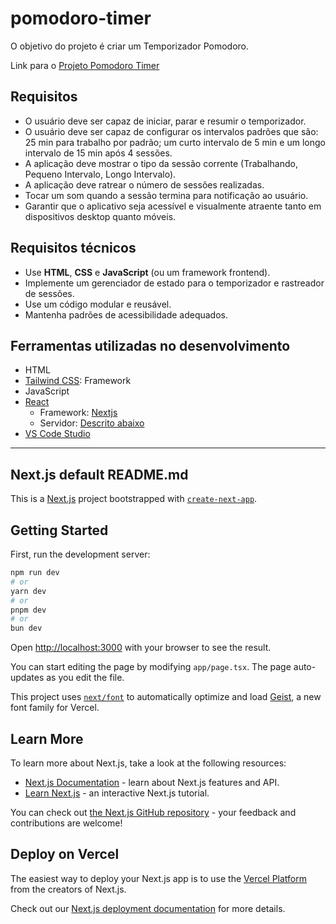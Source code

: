 # pomodoro-timer
O objetivo do projeto é criar um Temporizador Pomodoro.

Link para o [Projeto Pomodoro Timer](https://roadmap.sh/projects/pomodoro-timer)

## Requisitos
 - O usuário deve ser capaz de iniciar, parar e resumir o temporizador.
 - O usuário deve ser capaz de configurar os intervalos padrões que são: 25 min para trabalho por padrão; um curto intervalo de 5 min e um longo intervalo de 15 min após 4 sessões.
 - A aplicação deve mostrar o tipo da sessão corrente (Trabalhando, Pequeno Intervalo, Longo Intervalo).
 - A aplicação deve ratrear o número de sessões realizadas.
 - Tocar um som quando a sessão termina para notificação ao usuário.
 - Garantir que o aplicativo seja acessível e visualmente atraente tanto em dispositivos desktop quanto móveis.

## Requisitos técnicos
 - Use **HTML**, **CSS** e **JavaScript** (ou um framework frontend).
 - Implemente um gerenciador de estado para o temporizador e rastreador de sessões.
 - Use um código modular e reusável.
 - Mantenha padrões de acessibilidade adequados.

## Ferramentas utilizadas no desenvolvimento

- HTML
- [Tailwind CSS](https://tailwindcss.com/): Framework
- JavaScript
- [React](https://react.dev/)
    - Framework: [Nextjs](https://nextjs.org/)
    - Servidor: [Descrito abaixo](#getting-started)
- [VS Code Studio](https://code.visualstudio.com/)

___

## Next.js default README.md

This is a [Next.js](https://nextjs.org) project bootstrapped with [`create-next-app`](https://nextjs.org/docs/app/api-reference/cli/create-next-app).

## Getting Started

First, run the development server:

```bash
npm run dev
# or
yarn dev
# or
pnpm dev
# or
bun dev
```

Open [http://localhost:3000](http://localhost:3000) with your browser to see the result.

You can start editing the page by modifying `app/page.tsx`. The page auto-updates as you edit the file.

This project uses [`next/font`](https://nextjs.org/docs/app/building-your-application/optimizing/fonts) to automatically optimize and load [Geist](https://vercel.com/font), a new font family for Vercel.

## Learn More

To learn more about Next.js, take a look at the following resources:

- [Next.js Documentation](https://nextjs.org/docs) - learn about Next.js features and API.
- [Learn Next.js](https://nextjs.org/learn) - an interactive Next.js tutorial.

You can check out [the Next.js GitHub repository](https://github.com/vercel/next.js) - your feedback and contributions are welcome!

## Deploy on Vercel

The easiest way to deploy your Next.js app is to use the [Vercel Platform](https://vercel.com/new?utm_medium=default-template&filter=next.js&utm_source=create-next-app&utm_campaign=create-next-app-readme) from the creators of Next.js.

Check out our [Next.js deployment documentation](https://nextjs.org/docs/app/building-your-application/deploying) for more details.

